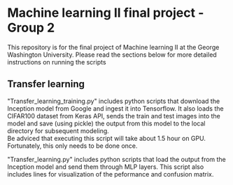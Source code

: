 # Machine learning II final project - Group 2
This repository is for the final project of Machine learning II at the George Washington University. Please read the sections below for more detailed instructions on running the scripts

## Transfer learning
"Transfer_learning_training.py" includes python scripts that download the Inception model from Google and ingest it into Tensorflow. It also loads the CIFAR100 dataset from Keras API, sends the train and test images into the model and save (using pickle) the output from this model to the local directory for subsequent modeling.<br>
Be adviced that executing this script will take about 1.5 hour on GPU. Fortunately, this only needs to be done once.

"Transfer_learning.py" includes python scripts that load the output from the Inception model and send them through MLP layers. This script also includes lines for visualization of the peformance and confusion matrix.
